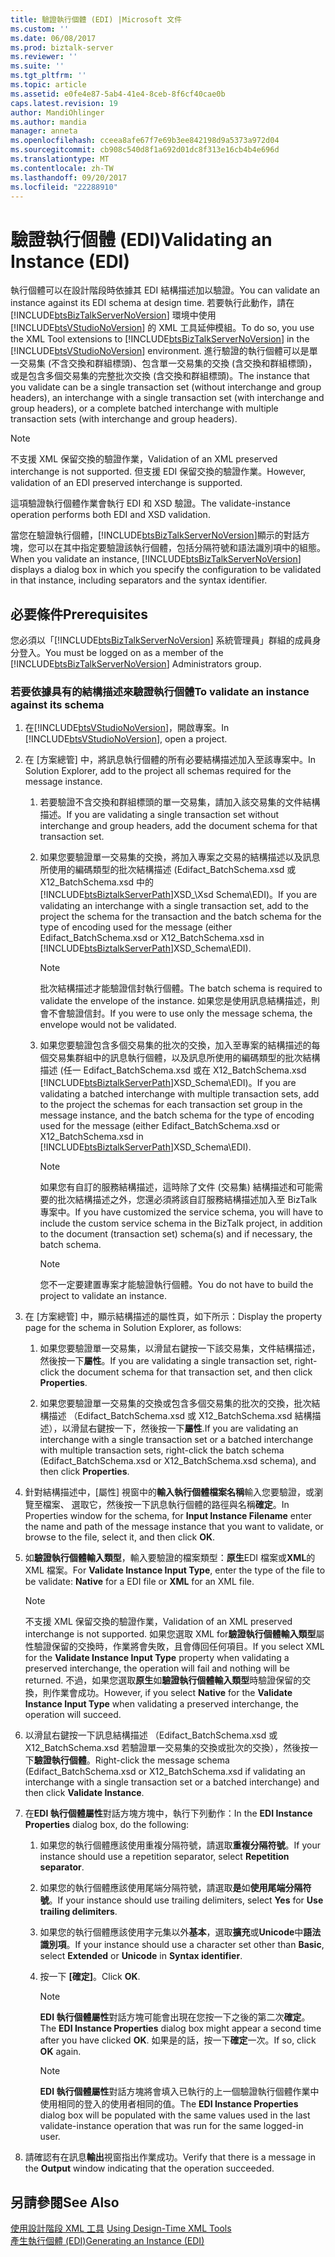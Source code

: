 ```yaml
---
title: 驗證執行個體 (EDI) |Microsoft 文件
ms.custom: ''
ms.date: 06/08/2017
ms.prod: biztalk-server
ms.reviewer: ''
ms.suite: ''
ms.tgt_pltfrm: ''
ms.topic: article
ms.assetid: e0fe4e87-5ab4-41e4-8ceb-8f6cf40cae0b
caps.latest.revision: 19
author: MandiOhlinger
ms.author: mandia
manager: anneta
ms.openlocfilehash: cceea8afe67f7e69b3ee842198d9a5373a972d04
ms.sourcegitcommit: cb908c540d8f1a692d01dc8f313e16cb4b4e696d
ms.translationtype: MT
ms.contentlocale: zh-TW
ms.lasthandoff: 09/20/2017
ms.locfileid: "22288910"
---
```

# <a name="validating-an-instance-edi"></a><span data-ttu-id="6ba16-102">驗證執行個體 (EDI)</span><span class="sxs-lookup"><span data-stu-id="6ba16-102">Validating an Instance (EDI)</span></span>
<span data-ttu-id="6ba16-103">執行個體可以在設計階段時依據其 EDI 結構描述加以驗證。</span><span class="sxs-lookup"><span data-stu-id="6ba16-103">You can validate an instance against its EDI schema at design time.</span></span> <span data-ttu-id="6ba16-104">若要執行此動作，請在 [!INCLUDE[btsBizTalkServerNoVersion](../includes/btsbiztalkservernoversion-md.md)] 環境中使用 [!INCLUDE[btsVStudioNoVersion](../includes/btsvstudionoversion-md.md)] 的 XML 工具延伸模組。</span><span class="sxs-lookup"><span data-stu-id="6ba16-104">To do so, you use the XML Tool extensions to [!INCLUDE[btsBizTalkServerNoVersion](../includes/btsbiztalkservernoversion-md.md)] in the [!INCLUDE[btsVStudioNoVersion](../includes/btsvstudionoversion-md.md)] environment.</span></span> <span data-ttu-id="6ba16-105">進行驗證的執行個體可以是單一交易集 (不含交換和群組標頭)、包含單一交易集的交換 (含交換和群組標頭)，或是包含多個交易集的完整批次交換 (含交換和群組標頭)。</span><span class="sxs-lookup"><span data-stu-id="6ba16-105">The instance that you validate can be a single transaction set (without interchange and group headers), an interchange with a single transaction set (with interchange and group headers), or a complete batched interchange with multiple transaction sets (with interchange and group headers).</span></span>  
  
> [!NOTE]
>  <span data-ttu-id="6ba16-106">不支援 XML 保留交換的驗證作業，</span><span class="sxs-lookup"><span data-stu-id="6ba16-106">Validation of an XML preserved interchange is not supported.</span></span> <span data-ttu-id="6ba16-107">但支援 EDI 保留交換的驗證作業。</span><span class="sxs-lookup"><span data-stu-id="6ba16-107">However, validation of an EDI preserved interchange is supported.</span></span>  
  
 <span data-ttu-id="6ba16-108">這項驗證執行個體作業會執行 EDI 和 XSD 驗證。</span><span class="sxs-lookup"><span data-stu-id="6ba16-108">The validate-instance operation performs both EDI and XSD validation.</span></span>  
  
 <span data-ttu-id="6ba16-109">當您在驗證執行個體，[!INCLUDE[btsBizTalkServerNoVersion](../includes/btsbiztalkservernoversion-md.md)]顯示的對話方塊，您可以在其中指定要驗證該執行個體，包括分隔符號和語法識別項中的組態。</span><span class="sxs-lookup"><span data-stu-id="6ba16-109">When you validate an instance, [!INCLUDE[btsBizTalkServerNoVersion](../includes/btsbiztalkservernoversion-md.md)] displays a dialog box in which you specify the configuration to be validated in that instance, including separators and the syntax identifier.</span></span>  
  
## <a name="prerequisites"></a><span data-ttu-id="6ba16-110">必要條件</span><span class="sxs-lookup"><span data-stu-id="6ba16-110">Prerequisites</span></span>  
 <span data-ttu-id="6ba16-111">您必須以「[!INCLUDE[btsBizTalkServerNoVersion](../includes/btsbiztalkservernoversion-md.md)] 系統管理員」群組的成員身分登入。</span><span class="sxs-lookup"><span data-stu-id="6ba16-111">You must be logged on as a member of the [!INCLUDE[btsBizTalkServerNoVersion](../includes/btsbiztalkservernoversion-md.md)] Administrators group.</span></span>  
  
### <a name="to-validate-an-instance-against-its-schema"></a><span data-ttu-id="6ba16-112">若要依據具有的結構描述來驗證執行個體</span><span class="sxs-lookup"><span data-stu-id="6ba16-112">To validate an instance against its schema</span></span>  
  
1.  <span data-ttu-id="6ba16-113">在[!INCLUDE[btsVStudioNoVersion](../includes/btsvstudionoversion-md.md)]，開啟專案。</span><span class="sxs-lookup"><span data-stu-id="6ba16-113">In [!INCLUDE[btsVStudioNoVersion](../includes/btsvstudionoversion-md.md)], open a project.</span></span>  
  
2.  <span data-ttu-id="6ba16-114">在 [方案總管] 中，將訊息執行個體的所有必要結構描述加入至該專案中。</span><span class="sxs-lookup"><span data-stu-id="6ba16-114">In Solution Explorer, add to the project all schemas required for the message instance.</span></span>  
  
    1.  <span data-ttu-id="6ba16-115">若要驗證不含交換和群組標頭的單一交易集，請加入該交易集的文件結構描述。</span><span class="sxs-lookup"><span data-stu-id="6ba16-115">If you are validating a single transaction set without interchange and group headers, add the document schema for that transaction set.</span></span>  
  
    2.  <span data-ttu-id="6ba16-116">如果您要驗證單一交易集的交換，將加入專案之交易的結構描述以及訊息所使用的編碼類型的批次結構描述 (Edifact_BatchSchema.xsd 或 X12_BatchSchema.xsd 中的[!INCLUDE[btsBiztalkServerPath](../includes/btsbiztalkserverpath-md.md)]XSD_\Xsd Schema\EDI)。</span><span class="sxs-lookup"><span data-stu-id="6ba16-116">If you are validating an interchange with a single transaction set, add to the project the schema for the transaction and the batch schema for the type of encoding used for the message (either Edifact_BatchSchema.xsd or X12_BatchSchema.xsd in [!INCLUDE[btsBiztalkServerPath](../includes/btsbiztalkserverpath-md.md)]XSD_Schema\EDI).</span></span>  
  
        > [!NOTE]
        >  <span data-ttu-id="6ba16-117">批次結構描述才能驗證信封執行個體。</span><span class="sxs-lookup"><span data-stu-id="6ba16-117">The batch schema is required to validate the envelope of the instance.</span></span> <span data-ttu-id="6ba16-118">如果您是使用訊息結構描述，則會不會驗證信封。</span><span class="sxs-lookup"><span data-stu-id="6ba16-118">If you were to use only the message schema, the envelope would not be validated.</span></span>  
  
    3.  <span data-ttu-id="6ba16-119">如果您要驗證包含多個交易集的批次的交換，加入至專案的結構描述的每個交易集群組中的訊息執行個體，以及訊息所使用的編碼類型的批次結構描述 (任一 Edifact_BatchSchema.xsd 或在 X12_BatchSchema.xsd [!INCLUDE[btsBiztalkServerPath](../includes/btsbiztalkserverpath-md.md)]XSD_Schema\EDI)。</span><span class="sxs-lookup"><span data-stu-id="6ba16-119">If you are validating a batched interchange with multiple transaction sets, add to the project the schemas for each transaction set group in the message instance, and the batch schema for the type of encoding used for the message (either Edifact_BatchSchema.xsd or X12_BatchSchema.xsd in [!INCLUDE[btsBiztalkServerPath](../includes/btsbiztalkserverpath-md.md)]XSD_Schema\EDI).</span></span>  
  
        > [!NOTE]
        >  <span data-ttu-id="6ba16-120">如果您有自訂的服務結構描述，這時除了文件 (交易集) 結構描述和可能需要的批次結構描述之外，您還必須將該自訂服務結構描述加入至 BizTalk 專案中。</span><span class="sxs-lookup"><span data-stu-id="6ba16-120">If you have customized the service schema, you will have to include the custom service schema in the BizTalk project, in addition to the document (transaction set) schema(s) and if necessary, the batch schema.</span></span>  
  
        > [!NOTE]
        >  <span data-ttu-id="6ba16-121">您不一定要建置專案才能驗證執行個體。</span><span class="sxs-lookup"><span data-stu-id="6ba16-121">You do not have to build the project to validate an instance.</span></span>  
  
3.  <span data-ttu-id="6ba16-122">在 [方案總管] 中，顯示結構描述的屬性頁，如下所示：</span><span class="sxs-lookup"><span data-stu-id="6ba16-122">Display the property page for the schema in Solution Explorer, as follows:</span></span>  
  
    1.  <span data-ttu-id="6ba16-123">如果您要驗證單一交易集，以滑鼠右鍵按一下該交易集，文件結構描述，然後按一下**屬性**。</span><span class="sxs-lookup"><span data-stu-id="6ba16-123">If you are validating a single transaction set, right-click the document schema for that transaction set, and then click **Properties**.</span></span>  
  
    2.  <span data-ttu-id="6ba16-124">如果您要驗證單一交易集的交換或包含多個交易集的批次的交換，批次結構描述 （Edifact_BatchSchema.xsd 或 X12_BatchSchema.xsd 結構描述），以滑鼠右鍵按一下，然後按一下**屬性**.</span><span class="sxs-lookup"><span data-stu-id="6ba16-124">If you are validating an interchange with a single transaction set or a batched interchange with multiple transaction sets, right-click the batch schema (Edifact_BatchSchema.xsd or X12_BatchSchema.xsd schema), and then click **Properties**.</span></span>  
  
4.  <span data-ttu-id="6ba16-125">針對結構描述中，[屬性] 視窗中的**輸入執行個體檔案名稱**輸入您要驗證，或瀏覽至檔案、 選取它，然後按一下訊息執行個體的路徑與名稱**確定**。</span><span class="sxs-lookup"><span data-stu-id="6ba16-125">In Properties window for the schema, for **Input Instance Filename** enter the name and path of the message instance that you want to validate, or browse to the file, select it, and then click **OK**.</span></span>  
  
5.  <span data-ttu-id="6ba16-126">如**驗證執行個體輸入類型**，輸入要驗證的檔案類型：**原生**EDI 檔案或**XML**的 XML 檔案。</span><span class="sxs-lookup"><span data-stu-id="6ba16-126">For **Validate Instance Input Type**, enter the type of the file to be validate: **Native** for a EDI file or **XML** for an XML file.</span></span>  
  
    > [!NOTE]
    >  <span data-ttu-id="6ba16-127">不支援 XML 保留交換的驗證作業，</span><span class="sxs-lookup"><span data-stu-id="6ba16-127">Validation of an XML preserved interchange is not supported.</span></span> <span data-ttu-id="6ba16-128">如果您選取 XML for**驗證執行個體輸入類型**屬性驗證保留的交換時，作業將會失敗，且會傳回任何項目。</span><span class="sxs-lookup"><span data-stu-id="6ba16-128">If you select XML for the **Validate Instance Input Type** property when validating a preserved interchange, the operation will fail and nothing will be returned.</span></span> <span data-ttu-id="6ba16-129">不過，如果您選取**原生**如**驗證執行個體輸入類型**時驗證保留的交換，則作業會成功。</span><span class="sxs-lookup"><span data-stu-id="6ba16-129">However, if you select **Native** for the **Validate Instance Input Type** when validating a preserved interchange, the operation will succeed.</span></span>  
  
6.  <span data-ttu-id="6ba16-130">以滑鼠右鍵按一下訊息結構描述 （Edifact_BatchSchema.xsd 或 X12_BatchSchema.xsd 若驗證單一交易集的交換或批次的交換），然後按一下**驗證執行個體**。</span><span class="sxs-lookup"><span data-stu-id="6ba16-130">Right-click the message schema (Edifact_BatchSchema.xsd or X12_BatchSchema.xsd if validating an interchange with a single transaction set or a batched interchange) and then click **Validate Instance**.</span></span>  
  
7.  <span data-ttu-id="6ba16-131">在**EDI 執行個體屬性**對話方塊方塊中，執行下列動作：</span><span class="sxs-lookup"><span data-stu-id="6ba16-131">In the **EDI Instance Properties** dialog box, do the following:</span></span>  
  
    1.  <span data-ttu-id="6ba16-132">如果您的執行個體應該使用重複分隔符號，請選取**重複分隔符號**。</span><span class="sxs-lookup"><span data-stu-id="6ba16-132">If your instance should use a repetition separator, select **Repetition separator**.</span></span>  
  
    2.  <span data-ttu-id="6ba16-133">如果您的執行個體應該使用尾端分隔符號，請選取**是**如**使用尾端分隔符號**。</span><span class="sxs-lookup"><span data-stu-id="6ba16-133">If your instance should use trailing delimiters, select **Yes** for **Use trailing delimiters**.</span></span>  
  
    3.  <span data-ttu-id="6ba16-134">如果您的執行個體應該使用字元集以外**基本**，選取**擴充**或**Unicode**中**語法識別項**。</span><span class="sxs-lookup"><span data-stu-id="6ba16-134">If your instance should use a character set other than **Basic**, select **Extended** or **Unicode** in **Syntax identifier**.</span></span>  
  
    4.  <span data-ttu-id="6ba16-135">按一下 **[確定]**。</span><span class="sxs-lookup"><span data-stu-id="6ba16-135">Click **OK**.</span></span>  
  
        > [!NOTE]
        >  <span data-ttu-id="6ba16-136">**EDI 執行個體屬性**對話方塊可能會出現在您按一下之後的第二次**確定**。</span><span class="sxs-lookup"><span data-stu-id="6ba16-136">The **EDI Instance Properties** dialog box might appear a second time after you have clicked **OK**.</span></span> <span data-ttu-id="6ba16-137">如果是的話，按一下**確定**一次。</span><span class="sxs-lookup"><span data-stu-id="6ba16-137">If so, click **OK** again.</span></span>  
  
        > [!NOTE]
        >  <span data-ttu-id="6ba16-138">**EDI 執行個體屬性**對話方塊將會填入已執行的上一個驗證執行個體作業中使用相同的登入的使用者相同的值。</span><span class="sxs-lookup"><span data-stu-id="6ba16-138">The **EDI Instance Properties** dialog box will be populated with the same values used in the last validate-instance operation that was run for the same logged-in user.</span></span>  
  
8.  <span data-ttu-id="6ba16-139">請確認有在訊息**輸出**視窗指出作業成功。</span><span class="sxs-lookup"><span data-stu-id="6ba16-139">Verify that there is a message in the **Output** window indicating that the operation succeeded.</span></span>  
  
## <a name="see-also"></a><span data-ttu-id="6ba16-140">另請參閱</span><span class="sxs-lookup"><span data-stu-id="6ba16-140">See Also</span></span>  
 <span data-ttu-id="6ba16-141">[使用設計階段 XML 工具](../core/using-design-time-xml-tools.md) </span><span class="sxs-lookup"><span data-stu-id="6ba16-141">[Using Design-Time XML Tools](../core/using-design-time-xml-tools.md) </span></span>  
 [<span data-ttu-id="6ba16-142">產生執行個體 (EDI)</span><span class="sxs-lookup"><span data-stu-id="6ba16-142">Generating an Instance (EDI)</span></span>](../core/generating-an-instance-edi.md)